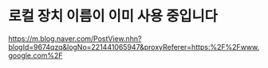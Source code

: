 # 로컬 장치 이름이 이미 사용 중입니다
https://m.blog.naver.com/PostView.nhn?blogId=9674qzq&logNo=221441065947&proxyReferer=https:%2F%2Fwww.google.com%2F

